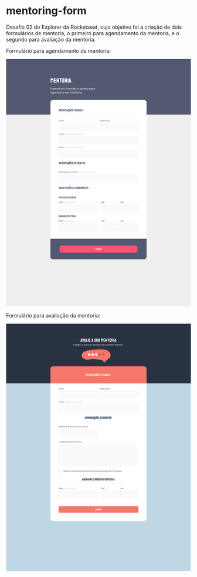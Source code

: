 # mentoring-form
Desafio 02 do Explorer da Rocketseat, cujo objetivo foi a criação de dois formulários de mentoria, o primeiro para agendamento da mentoria, e o segundo para avaliação da mentoria.

Formulário para agendamento da mentoria:

![Layout 1 do Desafio "Mentoring-form"](https://github.com/madalena-rocha/mentoring-form/blob/main/assets/form1.png)

Formulário para avaliação da mentoria:

![Layout 2 do Desafio "Mentoring-form"](https://github.com/madalena-rocha/mentoring-form/blob/main/assets/form2.png)
